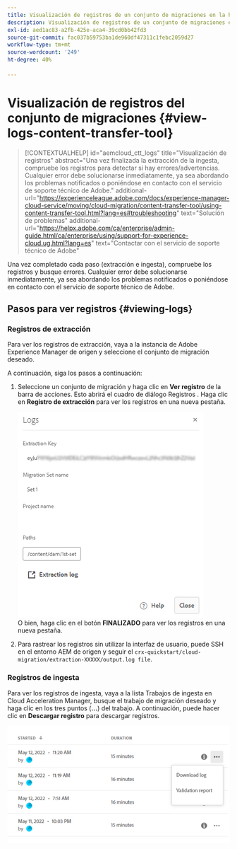 ```yaml
---
title: Visualización de registros de un conjunto de migraciones en la herramienta de transferencia de contenido
description: Visualización de registros de un conjunto de migraciones en la herramienta de transferencia de contenido
exl-id: aed1ac83-a2fb-425e-aca4-39cd0bb42fd3
source-git-commit: fac037b59753ba1de960df47311c1febc2059d27
workflow-type: tm+mt
source-wordcount: '249'
ht-degree: 40%

---
```


# Visualización de registros del conjunto de migraciones {#view-logs-content-transfer-tool}


>[!CONTEXTUALHELP]
>id="aemcloud_ctt_logs"
>title="Visualización de registros"
>abstract="Una vez finalizada la extracción de la ingesta, compruebe los registros para detectar si hay errores/advertencias. Cualquier error debe solucionarse inmediatamente, ya sea abordando los problemas notificados o poniéndose en contacto con el servicio de soporte técnico de Adobe."
>additional-url="https://experienceleague.adobe.com/docs/experience-manager-cloud-service/moving/cloud-migration/content-transfer-tool/using-content-transfer-tool.html?lang=es#troubleshooting" text="Solución de problemas"
>additional-url="https://helpx.adobe.com/ca/enterprise/admin-guide.html/ca/enterprise/using/support-for-experience-cloud.ug.html?lang=es" text="Contactar con el servicio de soporte técnico de Adobe"

Una vez completado cada paso (extracción e ingesta), compruebe los registros y busque errores.  Cualquier error debe solucionarse inmediatamente, ya sea abordando los problemas notificados o poniéndose en contacto con el servicio de soporte técnico de Adobe.

## Pasos para ver registros {#viewing-logs}

### Registros de extracción

Para ver los registros de extracción, vaya a la instancia de Adobe Experience Manager de origen y seleccione el conjunto de migración deseado.

A continuación, siga los pasos a continuación:

1. Seleccione un conjunto de migración y haga clic en **Ver registro** de la barra de acciones. Esto abrirá el cuadro de diálogo Registros . Haga clic en **Registro de extracción** para ver los registros en una nueva pestaña.

   ![imagen](/help/journey-migration/content-transfer-tool/assets-ctt/cttcam25.png) \
   O bien, haga clic en el botón **FINALIZADO** para ver los registros en una nueva pestaña.

1. Para rastrear los registros sin utilizar la interfaz de usuario, puede SSH en el entorno AEM de origen y seguir el `crx-quickstart/cloud-migration/extraction-XXXXX/output.log file`.

### Registros de ingesta

Para ver los registros de ingesta, vaya a la lista Trabajos de ingesta en Cloud Acceleration Manager, busque el trabajo de migración deseado y haga clic en los tres puntos (**...**) del trabajo. A continuación, puede hacer clic en **Descargar registro** para descargar registros.

![imagen](/help/journey-migration/content-transfer-tool/assets-ctt/cttcam28.png)
